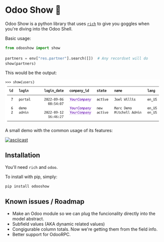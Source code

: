 # Odoo Show 🔎️

Odoo Show is a python library that uses [`rich`](https://github.com/Textualize/rich) to
give you goggles when you're diving into the Odoo Shell.

Basic usage:

```python
from odooshow import show

partners = env["res.partner"].search([])  # Any recordset will do
show(partners)
```

This would be the output:

![Resulting table](./doc/img/fig_1.png)

A small demo with the common usage of its features:

[![asciicast](https://asciinema.org/a/525597.svg)](https://asciinema.org/a/525597)

## Installation

You'll need `rich` and `odoo`.

To install with pip, simply:

```bash
pip install odooshow
```

## Known issues / Roadmap

- Make an Odoo module so we can plug the funcionality directly into the model abstract.
- Subfield values (AKA dynamic related values)
- Congigurable column totals. Now we're getting them from the field info.
- Better support for OdooRPC.
